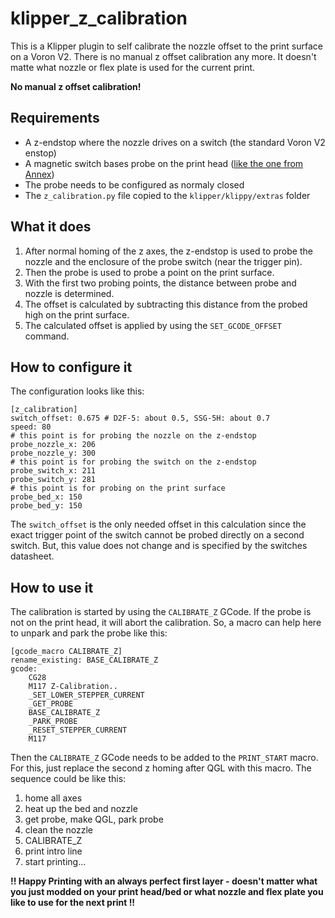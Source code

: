 # klipper_z_calibration

This is a Klipper plugin to self calibrate the nozzle offset to the print surface on a Voron V2.
There is no manual z offset calibration any more. It doesn't matte what nozzle or flex plate is used for the current print.

**No manual z offset calibration!**

## Requirements

- A z-endstop where the nozzle drives on a switch (the standard Voron V2 enstop)
- A magnetic switch bases probe on the print head ([like the one from Annex](https://github.com/Annex-Engineering/Annex-Engineering_Other_Printer_Mods/tree/master/VORON_Printers/VORON_V2dot4/Afterburner%2BMagnetic_Probe_X_Carriage_Dual_MGN9))
- The probe needs to be configured as normaly closed
- The `z_calibration.py` file copied to the `klipper/klippy/extras` folder

## What it does

1. After normal homing of the z axes, the z-endstop is used to probe the nozzle and the enclosure of the probe switch (near the trigger pin).
2. Then the probe is used to probe a point on the print surface.
3. With the first two probing points, the distance between probe and nozzle is determined.
4. The offset is calculated by subtracting this distance from the probed high on the print surface.
5. The calculated offset is applied by using the `SET_GCODE_OFFSET` command.

## How to configure it

The configuration looks like this:

```
[z_calibration]
switch_offset: 0.675 # D2F-5: about 0.5, SSG-5H: about 0.7
speed: 80
# this point is for probing the nozzle on the z-endstop
probe_nozzle_x: 206 
probe_nozzle_y: 300
# this point is for probing the switch on the z-endstop
probe_switch_x: 211
probe_switch_y: 281
# this point is for probing on the print surface
probe_bed_x: 150
probe_bed_y: 150
```

The `switch_offset` is the only needed offset in this calculation since the exact trigger point of the switch cannot be probed directly on a second switch. But, this value does not change and is specified by the switches datasheet.

## How to use it

The calibration is started by using the `CALIBRATE_Z` GCode. If the probe is not on the print head, it will abort the calibration. So, a macro can help here to unpark and park the probe like this:

```
[gcode_macro CALIBRATE_Z]
rename_existing: BASE_CALIBRATE_Z
gcode:
    CG28
    M117 Z-Calibration..
    _SET_LOWER_STEPPER_CURRENT
    _GET_PROBE
    BASE_CALIBRATE_Z
    _PARK_PROBE
    _RESET_STEPPER_CURRENT
    M117
```

Then the `CALIBRATE_Z` GCode needs to be added to the `PRINT_START` macro. For this, just replace the second z homing after QGL with this macro. The sequence could be like this:

1. home all axes
2. heat up the bed and nozzle
3. get probe, make QGL, park probe
4. clean the nozzle
5. CALIBRATE_Z
6. print intro line
7. start printing...

**!! Happy Printing with an always perfect first layer - doesn't matter what you just modded on your print head/bed or what nozzle and flex plate you like to use for the next print !!**
